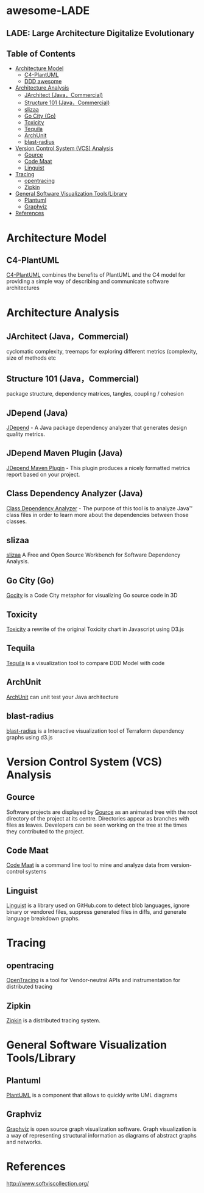 # awesome-LADE
LADE: Large Architecture Digitalize Evolutionary
---

## Table of Contents

* [Architecture Model](#architecture-model)
    * [C4-PlantUML](#c4-plantuml)
    * [DDD awesome](https://github.com/heynickc/awesome-ddd)
* [Architecture Analysis](#architecture-analysis)
    * [JArchitect (Java，Commercial)](#jarchitect-javacommercial)
    * [Structure 101 (Java，Commercial)](#structure-101-javacommercial)
    * [slizaa](#slizaa)
    * [Go City (Go)](#go-city-go)
    * [Toxicity](#toxicity)
    * [Tequila](#tequila)
    * [ArchUnit](#archunit)
    * [blast-radius](#blast-radius)
* [Version Control System (VCS) Analysis](#version-control-system-vcs-analysis)
    * [Gource](#gource)
    * [Code Maat](#code-maat)
    * [Linguist](#linguist)
* [Tracing](#tracing)
    * [opentracing](#opentracing)
    * [Zipkin](#zipkin)
* [General Software Visualization Tools/Library](#general-software-visualization-toolslibrary)
    * [Plantuml](#plantuml)
    * [Graphviz](#graphviz)
* [References](#references)

Architecture Model
===

C4-PlantUML
---
[C4-PlantUML](https://github.com/RicardoNiepel/C4-PlantUML) combines the benefits of PlantUML and the C4 model for providing a simple way of describing and communicate software architectures 

Architecture Analysis
===

JArchitect (Java，Commercial)
---
cyclomatic complexity, treemaps for exploring different metrics (complexity, size of methods etc

Structure 101 (Java，Commercial)
---
package structure, dependency matrices, tangles, coupling / cohesion

JDepend (Java)
---
[JDepend](https://github.com/clarkware/jdepend) - A Java package dependency analyzer that generates design quality metrics.

JDepend Maven Plugin (Java)
---
[JDepend Maven Plugin](http://www.mojohaus.org/jdepend-maven-plugin/) - This plugin produces a nicely formatted metrics report based on your project.

Class Dependency Analyzer (Java)
---
[Class Dependency Analyzer](http://www.dependency-analyzer.org/) - The purpose of this tool is to analyze Java™ class files in order to learn more about the dependencies between those classes.

slizaa
---
[slizaa](http://www.slizaa.org/) A Free and Open Source Workbench for Software Dependency Analysis.

Go City (Go)
---
[Gocity](https://github.com/rodrigo-brito/gocity) is a Code City metaphor for visualizing Go source code in 3D

Toxicity
---
[Toxicity](https://github.com/softvis/toxicity-reloaded) a rewrite of the original Toxicity chart in Javascript using D3.js


Tequila
---
[Tequila](https://github.com/newlee/tequila) is a visualization tool to compare DDD Model with code

ArchUnit
---
[ArchUnit](https://www.archunit.org/) can unit test your Java architecture

blast-radius
---
[blast-radius](https://github.com/28mm/blast-radius) is a Interactive visualization tool of Terraform dependency graphs using d3.js

Version Control System (VCS) Analysis
===

Gource
---
Software projects are displayed by [Gource](https://gource.io/) as an animated tree with the root directory of the project at its centre. Directories appear as branches with files as leaves. Developers can be seen working on the tree at the times they contributed to the project.

Code Maat
---
[Code Maat](https://github.com/adamtornhill/code-maat) is a command line tool to mine and analyze data from version-control systems

Linguist
---
[Linguist](https://github.com/github/linguist) is a library used on GitHub.com to detect blob languages, ignore binary or vendored files, suppress generated files in diffs, and generate language breakdown graphs.


Tracing
===

opentracing
---
[OpenTracing](https://opentracing.io/) is a tool for Vendor-neutral APIs and instrumentation for distributed tracing

Zipkin
---
[Zipkin](https://zipkin.io/) is a distributed tracing system.

General Software Visualization Tools/Library
===

Plantuml
---
[PlantUML](http://plantuml.com/) is a component that allows to quickly write UML diagrams

Graphviz
---
[Graphviz](https://graphviz.gitlab.io/) is open source graph visualization software. Graph visualization is a way of representing structural information as diagrams of abstract graphs and networks.

References
===
http://www.softviscollection.org/
